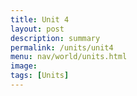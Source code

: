 ```yaml
---
title: Unit 4
layout: post
description: summary
permalink: /units/unit4
menu: nav/world/units.html
image: 
tags: [Units]
---
```


